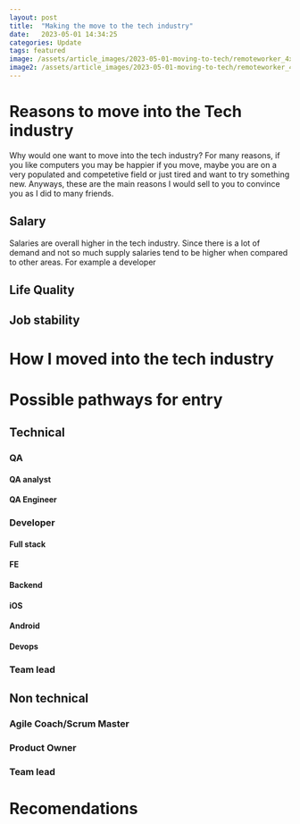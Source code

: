 ```yaml
---
layout: post
title:  "Making the move to the tech industry"
date:   2023-05-01 14:34:25
categories: Update
tags: featured
image: /assets/article_images/2023-05-01-moving-to-tech/remoteworker_4xcropped.jpg
image2: /assets/article_images/2023-05-01-moving-to-tech/remoteworker_4xcropped-mobile.jpg
---
```

# Reasons to move into the Tech industry
Why would one want to move into the tech industry? For many reasons, if you like computers you may be happier if you move, maybe you are on a very populated and competetive field or just tired and want to try something new. Anyways, these are the main reasons I would sell to you to convince you as I did to many friends.

## Salary
Salaries are overall higher in the tech industry. Since there is a lot of demand and not so much supply salaries tend to be higher when compared to other areas. For example a developer 
## Life Quality
## Job stability

# How I moved into the tech industry

# Possible pathways for entry
## Technical
### QA
#### QA analyst
#### QA Engineer
### Developer
#### Full stack
#### FE
#### Backend
#### iOS
#### Android
#### Devops
### Team lead

## Non technical
### Agile Coach/Scrum Master
### Product Owner
### Team lead

# Recomendations

